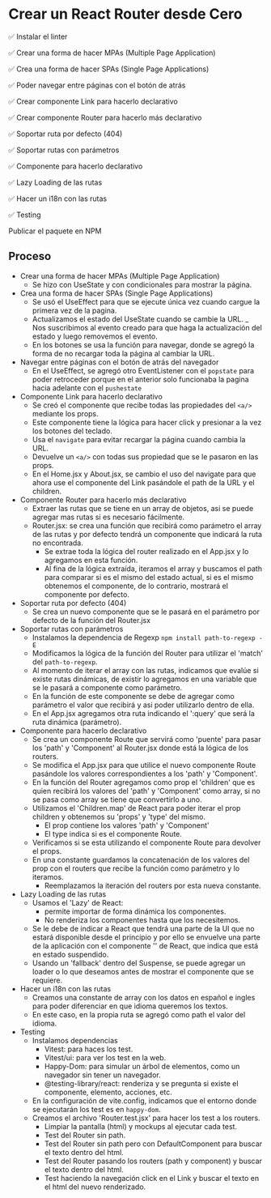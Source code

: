 # Crear un React Router desde Cero

✅ Instalar el linter

✅ Crear una forma de hacer MPAs (Multiple Page Application)

✅ Crea una forma de hacer SPAs (Single Page Applications)

✅ Poder navegar entre páginas con el botón de atrás

✅ Crear componente Link para hacerlo declarativo

✅ Crear componente Router para hacerlo más declarativo

✅ Soportar ruta por defecto (404)

✅ Soportar rutas con parámetros

✅ Componente para hacerlo declarativo

✅ Lazy Loading de las rutas

✅ Hacer un i18n con las rutas

✅ Testing

 Publicar el paquete en NPM

## Proceso

- Crear una forma de hacer MPAs (Multiple Page Application)
  - Se hizo con UseState y con condicionales para mostrar la página.
- Crea una forma de hacer SPAs (Single Page Applications)
  - Se usó el UseEffect para que se ejecute única vez cuando cargue la primera vez de la pagina.
  - Actualizamos el estado del UseState cuando se cambie la URL.
  _ Nos suscribimos al evento creado para que haga la actualización del estado y luego removemos el evento.
  - En los botones se usa la función para navegar, donde se agregó la forma de no recargar toda la página al cambiar la URL.
- Navegar entre páginas con el botón de atrás del navegador
  - En el UseEffect, se agregó otro EventListener con el `popstate` para poder retroceder porque en el anterior solo funcionaba la pagina hacia adelante con el `pushestate`
- Componente Link para hacerlo declarativo
  - Se creó el componente que recibe todas las propiedades del `<a/>` mediante los props.
  - Este componente tiene la lógica para hacer click y presionar a la vez los botones del teclado.
  - Usa el `navigate` para evitar recargar la página cuando cambia la URL.
  - Devuelve un `<a/>` con todas sus propiedad que se le pasaron en las props.
  - En el Home.jsx y About.jsx, se cambio el uso del navigate para que ahora use el componente del Link pasándole el path de la URL y el children.
- Componente Router para hacerlo más declarativo
  - Extraer las rutas que se tiene en un array de objetos, asi se puede agregar mas rutas si es necesario fácilmente.
  - Router.jsx: se crea una función que recibirá como parámetro el array de las rutas y por defecto tendrá un componente que indicará la ruta no encontrada.
    - Se extrae toda la lógica del router realizado en el App.jsx y lo agregamos en esta función.
    - Al fina de la lógica extraída, iteramos el array y buscamos el path para comparar si es el mismo del estado actual, si es el mismo obtenemos el componente, de lo contrario, mostrará el componente por defecto.
- Soportar ruta por defecto (404)
  - Se crea un nuevo componente que se le pasará en el parámetro por defecto de la función del Router.jsx
- Soportar rutas con parámetros
  - Instalamos la dependencia de Regexp `npm install path-to-regexp -E`
  - Modificamos la lógica de la función del Router para utilizar el 'match' del `path-to-regexp`.
  - Al momento de iterar el array con las rutas, indicamos que evalúe si existe rutas dinámicas, de existir lo agregamos en una variable que se le pasará a componente como parámetro.
  - En la función de este componente se debe de agregar como parámetro el valor que recibirá y asi poder utilizarlo dentro de ella.
  - En el App.jsx agregamos otra ruta indicando el ':query' que será la ruta dinámica (parámetro).
- Componente para hacerlo declarativo
  - Se crea un componente Route que servirá como 'puente' para pasar los 'path' y 'Component' al Router.jsx donde está la lógica de los routers.
  - Se modifica el App.jsx para que utilice el nuevo componente Route pasándole los valores correspondientes a los 'path' y 'Component'.
  - En la función del Router agregamos como prop el 'children' que es quien recibirá los valores del 'path' y 'Component'  como array, si no se pasa como array se tiene que convertirlo a uno.
  - Utilizamos el 'Children.map' de React para poder iterar el prop children y obtenemos su 'props' y 'type' del mismo.
    - El prop contiene los valores 'path' y 'Component'
    - El type indica si es el componente Route.
  - Verificamos si se esta utilizando el componente Route para devolver el props.
  - En una constante guardamos la concatenación de los valores del prop con el routers que recibe la función como parámetro y lo iteramos.
    - Reemplazamos la iteración del routers por esta nueva constante.
- Lazy Loading de las rutas
  - Usamos el 'Lazy' de React:
    - permite importar de forma dinámica los componentes.
    - No renderiza los componentes hasta que los necesitemos.
  - Se le debe de indicar a React que tendrá una parte de la UI que no estará disponible desde el principio y por ello se envuelve una parte de la aplicación con el componente '<Suspense/>' de React, que indica que está en estado suspendido.
  - Usando un 'fallback' dentro del Suspense, se puede agregar un loader o lo que deseamos antes de mostrar el componente que se requiere.
- Hacer un i18n con las rutas
  - Creamos una constante de array con los datos en español e ingles para poder diferenciar en que idioma queremos los textos.
  - En este caso, en la propia ruta se agregó como path el valor del idioma.
- Testing
  - Instalamos dependencias
    - Vitest: para haces los test.
    - Vitest/ui: para ver los test en la web.
    - Happy-Dom: para simular un árbol de elementos, como un navegador sin tener un navegador.
    - @testing-library/react: renderiza y se pregunta si existe el componente, elemento, acciones, etc.
  - En la configuración de vite.config, indicamos que el entorno donde se ejecutarán los test es en `happy-dom`.
  - Creamos el archivo 'Router.test.jsx' para hacer los test a los routers.
    - Limpiar la pantalla (html) y mockups al ejecutar cada test.
    - Test del Router sin path.
    - Test del Router sin path pero con DefaultComponent para buscar el texto dentro del html.
    - Test del Router pasando los routers (path y component) y buscar el texto dentro del html.
    - Test haciendo la navegación click en el Link y buscar el texto en el html del nuevo renderizado.
